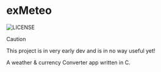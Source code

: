 # exMeteo

![[LICENSE](https://github.com/h4rldev/exmeteo/blob/main/LICENSE)](https://img.shields.io/github/license/h4rldev/exmeteo)


> [!CAUTION]
> This project is in very early dev and is in no way useful yet!

A weather & currency Converter app written in C.


